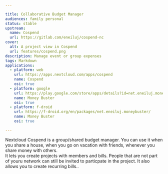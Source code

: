 ```yaml
---

title: Collaborative Budget Manager
audiences: family personal
status: stable
upstream:
  name: Cospend
  url: https://gitlab.com/eneiluj/cospend-nc
cover:
  alt: A project view in Cospend
  url: features/cospend.png
description: Manage event or group expenses
tags: Markdown
applications:
  - platform: web
    url: https://apps.nextcloud.com/apps/cospend
    name: Cospend
    osi: true
  - platform: google
    url: https://play.google.com/store/apps/details?id=net.eneiluj.moneybuster
    name: Money Buster
    osi: true
  - platform: f-droid
    url: https://f-droid.org/en/packages/net.eneiluj.moneybuster/
    name: Money Buster
    osi: true

---
```


Nextcloud Cospend is a group/shared budget manager. You can use it when you share a house, when you go on vacation with friends, whenever you share money with others.\
It lets you create projects with members and bills. People that are not part of youru network can still be invited to particpate in the project. It also allows you to create recurring bills..
